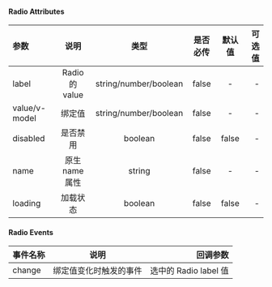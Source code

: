 #### Radio Attributes ####

|参数|说明|类型|是否必传|默认值|可选值|
|:-|:-:|:-:|:-:|:-:|-:|
|label|Radio 的 value|string/number/boolean|false|-|-|
|value/v-model|绑定值|string/number/boolean|false|-|-|
|disabled|是否禁用|boolean|false|false|-|
|name|原生 name 属性|string|false|-|-|
|loading|加载状态|boolean|false|false|-|

#### Radio Events ####

|事件名称|说明|回调参数|
|:-|:-:|-:|
change|绑定值变化时触发的事件|选中的 Radio label 值